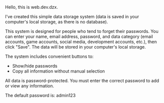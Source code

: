 Hello, this is web.dev.dzx.

I've created this simple data storage system (data is saved in your computer's local storage, as there is no database).

This system is designed for people who tend to forget their passwords. You can enter your name, email address, password, and data category (email accounts, game accounts, social media, development accounts, etc.), then click "Save". The data will be stored in your computer's local storage.

The system includes convenient buttons to:
- Show/hide passwords
- Copy all information without manual selection

All data is password-protected. You must enter the correct password to add or view any information.

The default password is: admin123

